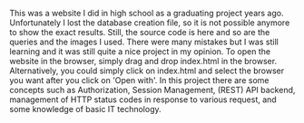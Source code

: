 This was a website I did in high school as a graduating project years ago.
Unfortunately I lost the database creation file, so it is not possible anymore to show the exact results.
Still, the source code is here and so are the queries and the images I used.
There were many mistakes but I was still learning and it was still quite a nice project in my opinion.
To open the website in the browser, simply drag and drop index.html in the browser.
Alternatively, you could simply click on index.html and select the browser you want after you click on 'Open with'.
In this project there are some concepts such as Authorization, Session Management, (REST) API backend,
management of HTTP status codes in response to various request, and some knowledge of basic IT technology.